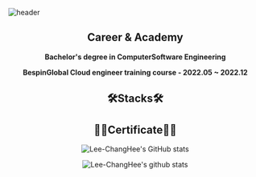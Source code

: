![header](https://capsule-render.vercel.app/api?type=waving&color=gradient&height=300&section=header&text=Lee%20ChangHee&fontSize=90)

<div align="center">

## Career & Academy

**Bachelor's degree in ComputerSoftware Engineering**<br/> 

**BespinGlobal Cloud engineer training course - 2022.05 ~ 2022.12**

</div>



<div align="center">

## 🛠Stacks🛠
</div>


<div align="center">

## 🐱‍🏍Certificate🐱‍🏍

</div>

<div align=center>
  
![Lee-ChangHee's GitHub stats](https://github-readme-stats.vercel.app/api?username=Lee-ChangHee&theme=transparent&show_icons=true)
 
![Lee-ChangHee's github stats](https://github-readme-stats.vercel.app/api/top-langs/?username=Lee-ChangHee&show_icons=true&hide_border=true&title_color=004386&icon_color=004386&layout=compact)
  
</div>

